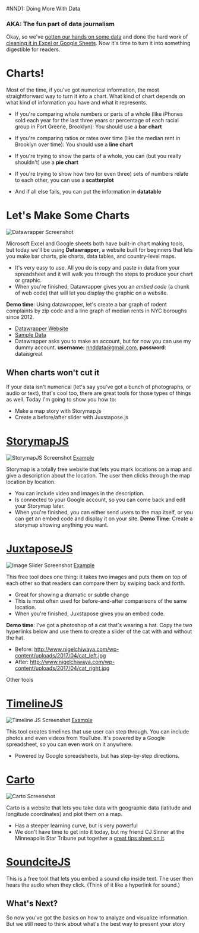 #NND1: Doing More With Data

### AKA: The fun part of data journalism

Okay, so we've <a href="../readme.md" target="blank">gotten our hands on some data</a> and done the hard work of <a href="../analysis/readme.md" target="blank">cleaning it in Excel or Google Sheets</a>. Now it's time to turn it into something digestible for readers. 

# Charts!

Most of the time, if you've got numerical information, the most straightforward way to turn it into a chart. What kind of chart depends on what kind of information you have and what it represents.

- If you're comparing whole numbers or parts of a whole (like iPhones sold each year for the last three years or percentage of each racial group in Fort Greene, Brooklyn): You should use a **bar chart**

- If you're comparing ratios or rates over time (like the median rent in Brooklyn over time): You should use a **line chart**

- If you're trying to show the parts of a whole, you can (but you really shouldn't) use a **pie chart**

- If you're trying to show how two (or even three) sets of numbers relate to each other, you can use a **scatterplot**

- And if all else fails, you can put the information in **datatable**

# Let's Make Some Charts
![Datawrapper Screenshot](images/datawrapper.png)

Microsoft Excel and Google sheets both have built-in chart making tools, but today we'll be using **Datawrapper**, a website built for beginners that lets you make bar charts, pie charts, data tables, and country-level maps.
- It's very easy to use. All you do is copy and paste in data from your spreadsheet and it will walk you through the steps to produce your chart or graphic.
- When you're finished, Datawrapper gives you an *embed code* (a chunk of web code) that will let you display the graphic on a website.

**Demo time**: Using datawrapper, let's create a bar graph of rodent complaints by zip code and a line graph of median rents in NYC boroughs since 2012.
- <a href="https://www.datawrapper.de" target="blank">Datawrapper Website</a>
- <a href="https://docs.google.com/spreadsheets/d/1W5cYR7_q62ZahBCikfJ3rYe4Dsdb-eAp0pXImPRmNg0/edit?usp=sharing" target="blank">Sample Data</a>
- Datawrapper asks you to make an account, but for now you can use my dummy account. **username:** nnddata@gmail.com, **password**: dataisgreat

##  When charts won't cut it
If your data isn't numerical (let's say you've got a bunch of photographs, or audio or text), that's cool too, there are great tools for those types of things as well. Today I'm going to show you how to:

- Make a map story with Storymap.js
- Create a before/after slider with Juxstapose.js

# [StorymapJS](https://storymap.knightlab.com/)
![StorymapJS Screenshot](images/storymap.png)
[Example](https://www.dnainfo.com/new-york/20160919/chelsea/timeline-how-ahman-khan-rahami-was-found)

Storymap is a totally free website that lets you mark locations on a map and give a description about the location. The user then clicks through the map location by location.
- You can include video and images in the description.
- Is connected to your Google account, so you can come back and edit your Storymap later.
- When you're finished, you can either send users to the map itself, or you can get an embed code and display it on your site. 
**Demo Time**: Create a storymap showing anything you want. 

# [JuxtaposeJS](https://juxtapose.knightlab.com/)
![Image Slider Screenshot](images/image_slider.png)
[Example](https://www.dnainfo.com/new-york/20150326/east-village/massive-explosion-rips-through-east-village-building)

This free tool does one thing: it takes two images and puts them on top of each other so that readers can compare them by swiping back and forth. 
- Great for showing a dramatic or subtle change
- This is most often used for before-and-after comparisons of the same location.
- When you're finished, Juxstapose gives you an embed code.

**Demo time**: I've got a photoshop of a cat that's wearing a hat. Copy the two hyperlinks below and use them to create a slider of the cat with and without the hat.

- Before: http://www.nigelchiwaya.com/wp-content/uploads/2017/04/cat_left.jpg
- After: http://www.nigelchiwaya.com/wp-content/uploads/2017/04/cat_right.jpg


Other tools
# [TimelineJS](https://timeline.knightlab.com/)
![Timeline JS Screenshot](images/timeline.png)
[Example](https://www.dnainfo.com/new-york/20160826/jamaica/timeline-look-back-at-century-old-elmhurst-dairy-before-it-closes)

This tool creates timelines that use user can step through. You can include photos and even videos from YouTube. It's powered by a Google spreadsheet, so you can even work on it anywhere.
- Powered by Google spreadsheets, but has step-by-step directions.

# [Carto](https://carto.com/)
![Carto Screenshot](images/carto.png)

Carto is a website that lets you take data with geographic data (latitude and longitude coordinates) and plot them on a map.
- Has a steeper learning curve, but is very powerful
- We don't have time to get into it today, but my friend CJ Sinner at the Minneapolis Star Tribune put together a [great tips sheet on it](https://docs.google.com/document/d/145BMLYolq7VR2QIE_9s2SZ84ShgTHGKmyCr8pP-sXpo/edit).

# [SoundciteJS](http://soundcite.knightlab.com/)

This is a free tool that lets you embed a sound clip inside text. The user then hears the audio when they click. (Think of it like a hyperlink for sound.) 


## What's Next?

So now you've got the basics on how to analyze and visualize information. But we still need to think about what's the best way to present your story